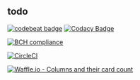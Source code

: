 ## todo

[![codebeat badge](https://codebeat.co/badges/04645ff7-d343-44a0-ac3f-328041eb0c31)](https://codebeat.co/projects/github-com-sharaquss-todo-master)
[![Codacy Badge](https://api.codacy.com/project/badge/Grade/8e9c4ac628924a099da22603260cd654)](https://www.codacy.com/app/contact_78/todo?utm_source=github.com&utm_medium=referral&utm_content=sharaquss/todo&utm_campaign=badger)

[![BCH compliance](https://bettercodehub.com/edge/badge/sharaquss/todo?branch=master)](https://bettercodehub.com/)

[![CircleCI](https://circleci.com/gh/sharaquss/todo/tree/master.svg?style=svg)](https://circleci.com/gh/sharaquss/todo/tree/master)

[![Waffle.io - Columns and their card count](https://badge.waffle.io/sharaquss/todo.svg?columns=all)](http://waffle.io/sharaquss/todo)
